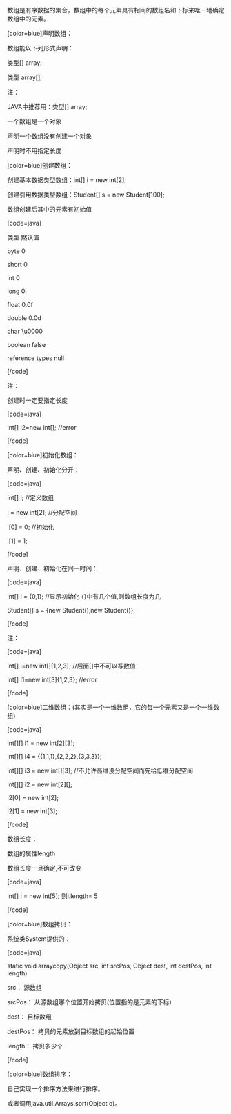 数组是有序数据的集合，数组中的每个元素具有相同的数组名和下标来唯一地确定数组中的元素。
[color=blue]声明数组：   
数组能以下列形式声明：
类型[] array;
类型 array[];  
注：
JAVA中推荐用：类型[] array;
一个数组是一个对象
声明一个数组没有创建一个对象
声明时不用指定长度
[color=blue]创建数组：
创建基本数据类型数组：int[] i = new int[2]; 
创建引用数据类型数组：Student[] s = new Student[100]; 
数组创建后其中的元素有初始值
[code=java]
类型          	 	黙认值 
byte                  0 
short                 0 
int                   0 
long                  0l 
float                 0.0f 
double                0.0d 
char                  \u0000
boolean               false 
reference types    	  null
[/code]
注：
创建时一定要指定长度
[code=java]
int[] i2=new int[];           	//error
[/code]
[color=blue]初始化数组： 
声明、创建、初始化分开：
[code=java] 
int[] i;   //定义数组
i = new int[2]; 	//分配空间
i[0] = 0;   	//初始化
i[1] = 1; 
[/code]
声明、创建、初始化在同一时间：
[code=java]
int[] i = {0,1};  	//显示初始化  {}中有几个值,则数组长度为几
Student[] s = {new Student(),new Student()}; 
[/code]
注：
[code=java]	
int[] i=new int[]{1,2,3};     	//后面[]中不可以写数值
int[] i1=new int[3]{1,2,3};   	//error
[/code]			 
[color=blue]二维数组：(其实是一个一维数组，它的每一个元素又是一个一维数组)
[code=java]
int[][] i1 = new int[2][3]; 
int[][] i4 = {{1,1,1},{2,2,2},{3,3,3}};
int[][] i3 = new int[][3];		//不允许高维没分配空间而先给低维分配空间
int[][] i2 = new int[2][]; 
i2[0] = new int[2];
i2[1] = new int[3];     
[/code]
数组长度：
数组的属性length
数组长度一旦确定,不可改变   
[code=java]  
int[] i = new int[5]; 则i.length= 5
[/code]
[color=blue]数组拷贝：
系统类System提供的：
[code=java]
static void arraycopy(Object src, int srcPos, Object dest, int destPos, int length) 
src： 源数组		
srcPos： 从源数组哪个位置开始拷贝(位置指的是元素的下标)
dest： 目标数组
destPos： 拷贝的元素放到目标数组的起始位置
length： 拷贝多少个
[/code]		
[color=blue]数组排序：
自己实现一个排序方法来进行排序。
或者调用java.util.Arrays.sort(Object o)。
